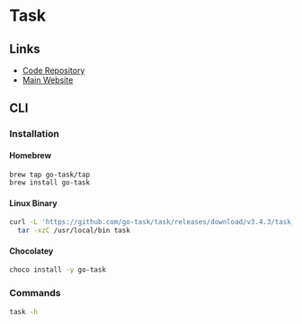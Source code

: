 # Task

## Links

- [Code Repository](https://github.com/go-task/task)
- [Main Website](https://taskfile.dev)

## CLI

### Installation

#### Homebrew

```sh
brew tap go-task/tap
brew install go-task
```

#### Linux Binary

```sh
curl -L 'https://github.com/go-task/task/releases/download/v3.4.3/task_linux_amd64.tar.gz' | \
  tar -xzC /usr/local/bin task
```

#### Chocolatey

```sh
choco install -y go-task
```

### Commands

```sh
task -h
```

<!-- ### Usage

```sh
cat << EOF > ./Taskfile.yml

EOF
``` -->
